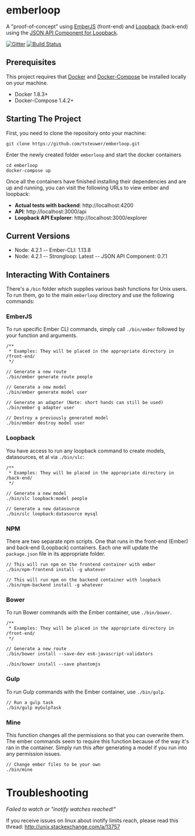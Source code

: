 # emberloop
A "proof-of-concept" using [EmberJS](http://emberjs.com) (front-end) and [Loopback](http://loopback.io) (back-end) using the [JSON API Component for Loopback](https://github.com/digitalsadhu/loopback-component-jsonapi).

[![Gitter](https://badges.gitter.im/Join%20Chat.svg)](https://gitter.im/tsteuwer/emberloop?utm_source=badge&utm_medium=badge&utm_campaign=pr-badge) [![Build Status](https://travis-ci.org/tsteuwer/emberloop.svg?branch=master)](https://travis-ci.org/tsteuwer/emberloop)

## Prerequisites
This project requires that [Docker](https://docker.com) and [Docker-Compose](https://docs.docker.com/compose/install) be installed locally on your machine.
- Docker 1.8.3+
- Docker-Compose 1.4.2+

## Starting The Project
First, you need to clone the repository onto your machine:

```
git clone https://github.com/tsteuwer/emberloop.git
```
Enter the newly created folder `emberloop` and start the docker containers

```
cd emberloop
docker-compose up
```

Once all the containers have finished installing their dependencies and are up and running, you can visit the following URLs to view ember and loopback:

- **Actual tests with backend**: http://localhost:4200
- **API**: http://localhost:3000/api
- **Loopback API Explorer**: http://localhost:3000/explorer

## Current Versions

- Node: 4.2.1
-- Ember-CLI: 1.13.8
- Node: 4.2.1
-- Strongloop: Latest
-- JSON API Component: 0.7.1

## Interacting With Containers

There's a `/bin` folder which supplies various bash functions for Unix users. To run them, go to the main `emberloop` directory and use the following commands:

### EmberJS

To run specific Ember CLI commands, simply call `./bin/ember` followed by your function and arguments.

```
/**
 * Examples: They will be placed in the appropriate directory in /front-end/
 */

// Generate a new route
./bin/ember generate route people

// Generate a new model
./bin/ember generate model user

// Generate an adapter (Note: short hands can still be used)
./bin/ember g adapter user

// Destroy a previously generated model
./bin/ember destroy model user
```

### Loopback

You have access to run any loopback command to create models, datasources, et al via `./bin/slc`:

```
/**
 * Examples: They will be placed in the appropriate directory in /back-end/
 */

// Generate a new model
./bin/slc loopback:model people

// Generate a new datasource
./bin/slc loopback:datasource mysql
```

### NPM

There are two separate npm scripts. One that runs in the front-end (Ember) and back-end (Loopback) containers. Each one will update the `package.json` file in its appropriate folder.

```
// This will run npm on the frontend container with ember
./bin/npm-frontend install -g whatever

// This will run npm on the backend container with loopback
./bin/npm-backend install -g whatever
```

### Bower

To run Bower commands with the Ember container, use `./bin/bower`.

```
/**
 * Examples: They will be placed in the appropriate directory in /front-end/
 */

// Generate a new route
./bin/bower install --save-dev es6-javascript-validators

./bin/bower install --save phantomjs
```

### Gulp

To run Gulp commands with the Ember container, use `./bin/gulp`.

```
// Run a gulp task 
./bin/gulp myGulpTask
```

### Mine

This function changes all the permissions so that you can overwrite them. The ember commands seem to require this function because of the way it's ran in the container. Simply run this after generating a model if you run into any permission issues.

```
// Change ember files to be your own 
./bin/mine
```

# Troubleshooting
*Failed to watch or "inotify watches reached!"*

If you receive issues on linux about inotify limits reach, please read this thread: http://unix.stackexchange.com/a/13757
